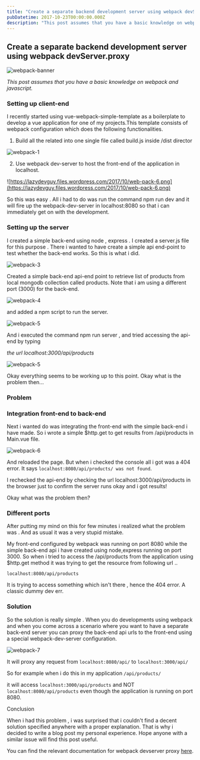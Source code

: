 ```yaml
---
title: "Create a separate backend development server using webpack devServer.proxy"
pubDatetime: 2017-10-23T00:00:00.000Z
description: "This post assumes that you have a basic knowledge on webpack and javascript."
---
```


## Create a separate backend development server using webpack devServer.proxy

![webpack-banner](https://lazydevguy.files.wordpress.com/2017/10/web-pack-9.png?w=1024&h=633&crop=1)

*This post assumes that you have a basic knowledge on webpack and javascript.*

### Setting up client-end
I recently started using vue-webpack-simple-template as a boilerplate to develop a vue application for one of my projects.This template consists of webpack configuration which does the following functionalities.

1. Build all the related into one single file called build.js inside /dist director

![webpack-1](https://lazydevguy.files.wordpress.com/2017/10/web-pack-5.png)

2. Use webpack dev-server to host the front-end of the application in localhost.

![https://lazydevguy.files.wordpress.com/2017/10/web-pack-6.png](https://lazydevguy.files.wordpress.com/2017/10/web-pack-6.png)

So this was easy . All i had to do was run the command npm run dev and it will fire up the webpack-dev-server in localhost:8080 so that i can immediately get on with the development.

### Setting up the server

I created a simple back-end using node , express . I created a server.js file for this purpose . There i wanted to have create a simple api end-point to test whether the back-end works. So this is what i did.

![webpack-3](https://lazydevguy.files.wordpress.com/2017/10/web-pack-11.png)

Created a simple back-end api-end point to retrieve list of products from local mongodb collection called products. Note that i am using a different port (3000) for the back-end.

![webpack-4](https://lazydevguy.files.wordpress.com/2017/10/web-pack-2.png)

and added a npm script to run the server.

![webpack-5](https://lazydevguy.files.wordpress.com/2017/10/web-pack-3.png)

And i executed the command npm run server , and tried accessing the api-end by typing

*the url localhost:3000/api/products*

![webpack-5](https://lazydevguy.files.wordpress.com/2017/10/web-pack-4.png)

Okay everything seems to be working up to this point. Okay what is the problem then...


### Problem

### Integration front-end to back-end

Next i wanted do was integrating the front-end with the simple back-end i have made.
So i wrote a simple $http.get to get results from /api/products in Main.vue file.

![webpack-6](https://lazydevguy.files.wordpress.com/2017/10/web-pack-7.png)

And reloaded the page. But when i checked the console all i got was a 404 error. It says `localhost:8080/api/products/ was not found`.

I rechecked the api-end by checking the url localhost:3000/api/products in the browser just to confirm the server runs okay and i got results!

Okay what was the problem then?

### Different ports

After putting my mind on this for few minutes i realized what the problem was . And as usual it was a very stupid mistake.

My front-end configured by webpack was running on port 8080 while the simple back-end api i have created using node,express running on port 3000. So when i tried to access the /api/products from the application using $http.get method it was trying to get the resource from following url ..

`localhost:8080/api/products`

It is trying to access something which isn't there , hence the 404 error. A classic dummy dev err.

### Solution

So the solution is really simple . When you do developments using webpack and when you come across a scenario where you want to have a separate back-end server you can proxy the back-end api urls to the front-end using a special webpack-dev-server configuration.

![webpack-7](https://lazydevguy.files.wordpress.com/2017/10/web-pack-8.png)

It will proxy any request from `localhost:8080/api/` to `localhost:3000/api/`

So for example when i do this in my application `/api/products/`

it will access `localhost:3000/api/products` and NOT `localhost:8080/api/products` even though the application is running on port 8080.

Conclusion

When i had this problem , i was surprised that i couldn't find a decent solution specified anywhere with a proper explanation. That is why i decided to write a blog post my personal experience. Hope anyone with a similar issue will find this post useful.

You can find the relevant documentation for webpack devserver proxy [here](https://webpack.js.org/configuration/dev-server/#devserver-proxy). 